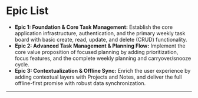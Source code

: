 # Epic List

- **Epic 1: Foundation & Core Task Management:** Establish the core application infrastructure, authentication, and the primary weekly task board with basic create, read, update, and delete (CRUD) functionality.
- **Epic 2: Advanced Task Management & Planning Flow:** Implement the core value proposition of focused planning by adding prioritization, focus features, and the complete weekly planning and carryover/snooze cycle.
- **Epic 3: Contextualization & Offline Sync:** Enrich the user experience by adding contextual layers with Projects and Notes, and deliver the full offline-first promise with robust data synchronization.

---
